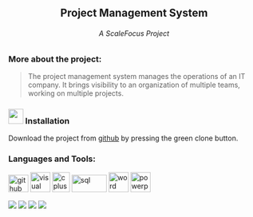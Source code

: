 <h2 align="center"> Project Management System </h2>
<h6 align="center"> A ScaleFocus Project </h6>

<h3>More about the project: </h3>

> The project management system manages the operations of an IT company. It brings visibility to an organization of multiple teams, working on multiple projects.

### <img src="https://cdn.icon-icons.com/icons2/567/PNG/512/clouddown_icon-icons.com_54405.png" width="30">  Installation

Download the project from [github](https://github.com/yistoyanova18/ScaleFocus_Project) by pressing the green clone button.

<h3 align="left">Languages and Tools:</h3>
<p align="left">
  <img src="https://1000logos.net/wp-content/uploads/2018/11/GitHub-logo.png" alt="github" width="40" height="35"/>
  <img src="https://upload.wikimedia.org/wikipedia/commons/thumb/c/cd/Visual_Studio_2017_Logo.svg/1200px-Visual_Studio_2017_Logo.svg.png" alt="visual studio" width="40" height="40"/> 
  <img src="https://raw.githubusercontent.com/isocpp/logos/master/cpp_logo.png" alt="cplusplus" width="35" height="40"/> 
  <img src="https://cdn.discordapp.com/attachments/851834816672432151/858695118013464576/kisspng-microsoft-sql-server-mysql-database-logo-5b098c6ee92a46.0488681015273524309551.png" alt="sql" width="70" height="35"/> 
  <img src="https://logodownload.org/wp-content/uploads/2018/10/word-logo.png" alt="word" width="40" height="40"/>
  <img src="https://brandslogos.com/wp-content/uploads/thumbs/microsoft-powerpoint-2013-logo-vector.svg" alt="powerpoint" width="40" height="40"/> 
</p>
<p>
  <img src = "https://img.shields.io/github/languages/count/yistoyanova18/ScaleFocus_Project?style=for-the-badge">
  <img src = "https://img.shields.io/github/contributors/yistoyanova18/ScaleFocus_Project?style=for-the-badge">
  <img src = "https://img.shields.io/github/last-commit/yistoyanova18/ScaleFocus_Project?style=for-the-badge">
  <img src = "https://img.shields.io/github/languages/top/yistoyanova18/ScaleFocus_Project?style=for-the-badge">
</p>

